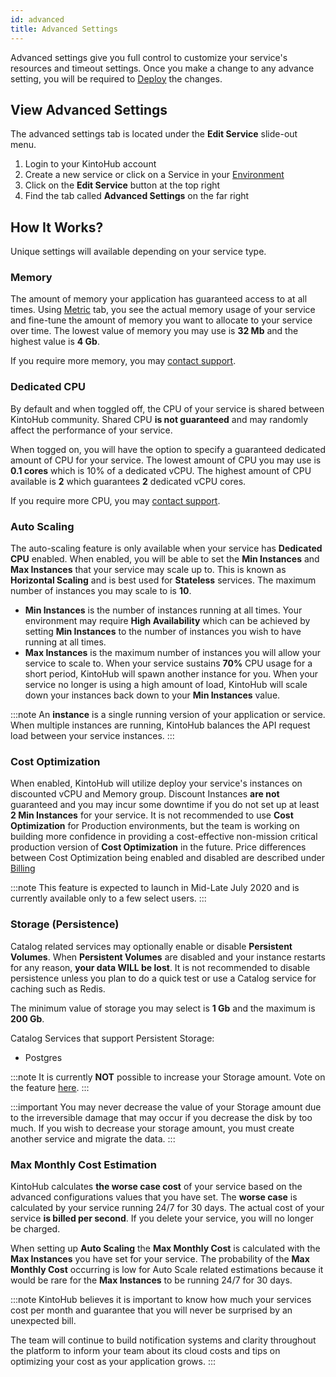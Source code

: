 ```yaml
---
id: advanced
title: Advanced Settings
---
```


Advanced settings give you full control to customize your service's resources and timeout settings.
Once you make a change to any advance setting, you will be required to [Deploy](anatomy-deploy.md) the changes.

## View Advanced Settings

The advanced settings tab is located under the **Edit Service** slide-out menu.

1. Login to your KintoHub account
2. Create a new service or click on a Service in your [Environment](anatomy/anatomy-environment.md)
3. Click on the **Edit Service** button at the top right
4. Find the tab called **Advanced Settings** on the far right

## How It Works?

Unique settings will available depending on your service type.

### Memory

The amount of memory your application has guaranteed access to at all times.
Using [Metric](anatomy-metrics.md) tab, you see the actual memory usage of your service and fine-tune the amount of memory you want to allocate to your service over time.
The lowest value of memory you may use is **32 Mb** and the highest value is **4 Gb**.

If you require more memory, you may [contact support](https://www.kintohub.com/contact-us).

### Dedicated CPU

By default and when toggled off, the CPU of your service is shared between KintoHub community.
Shared CPU **is not guaranteed** and may randomly affect the performance of your service.

When togged on, you will have the option to specify a guaranteed dedicated amount of CPU for your service.
The lowest amount of CPU you may use is **0.1 cores** which is 10% of a dedicated vCPU.
The highest amount of CPU available is **2** which guarantees **2** dedicated vCPU cores.

If you require more CPU, you may [contact support](https://www.kintohub.com/contact-us).

### Auto Scaling

The auto-scaling feature is only available when your service has **Dedicated CPU** enabled.
When enabled, you will be able to set the **Min Instances** and **Max Instances** that your service may scale up to.
This is known as **Horizontal Scaling** and is best used for **Stateless** services.
The maximum number of instances you may scale to is **10**.

* **Min Instances** is the number of instances running at all times. Your environment may require **High Availability** which can be achieved by setting **Min Instances** to the number of instances you wish to have running at all times.
* **Max Instances** is the maximum number of instances you will allow your service to scale to. When your service sustains **70%** CPU usage for a short period, KintoHub will spawn another instance for you. When your service no longer is using a high amount of load, KintoHub will scale down your instances back down to your **Min Instances** value.

:::note
An **instance** is a single running version of your application or service. When multiple instances are running, KintoHub balances the API request load between your service instances.
:::

### Cost Optimization

When enabled, KintoHub will utilize deploy your service's instances on discounted vCPU and Memory group.
Discount Instances **are not** guaranteed and you may incur some downtime if you do not set up at least **2 Min Instances** for your service.
It is not recommended to use **Cost Optimization** for Production environments, but the team is working on building more confidence in providing a cost-effective non-mission critical production version of **Cost Optimization** in the future.
Price differences between Cost Optimization being enabled and disabled are described under [Billing](anatomy-billing.md)

:::note
This feature is expected to launch in Mid-Late July 2020 and is currently available only to a few select users.
:::

### Storage (Persistence)
    
Catalog related services may optionally enable or disable **Persistent Volumes**. When **Persistent Volumes** are disabled and your instance restarts for any reason, **your data WILL be lost**.
It is not recommended to disable persistence unless you plan to do a quick test or use a Catalog service for caching such as Redis.

The minimum value of storage you may select is **1 Gb** and the maximum is **200 Gb**.

Catalog Services that support Persistent Storage:

* Postgres

:::note
It is currently **NOT** possible to increase your Storage amount. Vote on the feature [here](https://feedback.kintohub.com/feature-requests/p/increase-persistent-storage-disk-size).
:::

:::important
You may never decrease the value of your Storage amount due to the irreversible damage that may occur if you decrease the disk by too much.
If you wish to decrease your storage amount, you must create another service and migrate the data.
:::

### Max Monthly Cost Estimation

KintoHub calculates **the worse case cost** of your service based on the advanced configurations values that you have set.
The **worse case** is calculated by your service running 24/7 for 30 days.
The actual cost of your service **is billed per second**.
If you delete your service, you will no longer be charged.

When setting up **Auto Scaling** the **Max Monthly Cost** is calculated with the **Max Instances** you have set for your service.
The probability of the **Max Monthly Cost** occurring is low for Auto Scale related estimations because it would be rare for the **Max Instances** to be running 24/7 for 30 days.

:::note
KintoHub believes it is important to know how much your services cost per month and guarantee that you will never be surprised by an unexpected bill.

The team will continue to build notification systems and clarity throughout the platform to inform your team about its cloud costs and tips on optimizing your cost as your application grows.
:::
